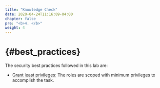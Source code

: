 ```yaml
---
title: "Knowledge Check"
date: 2020-04-24T11:16:09-04:00
chapter: false
pre: "<b>4. </b>"
weight: 4
---
```

# {#best_practices}
The security best practices followed in this lab are:

* [Grant least privileges:](https://wa.aws.amazon.com/wat.question.SEC_3.en.html) The roles are scoped with minimum privileges to accomplish the task.
